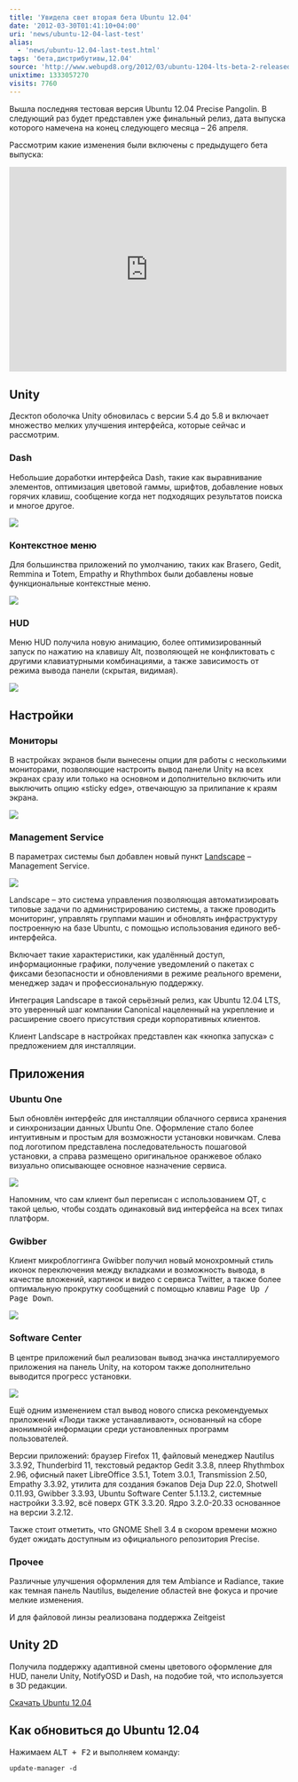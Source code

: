 ```yaml
---
title: 'Увидела свет вторая бета Ubuntu 12.04'
date: '2012-03-30T01:41:10+04:00'
uri: 'news/ubuntu-12-04-last-test'
alias: 
  - 'news/ubuntu-12.04-last-test.html'
tags: 'бета,дистрибутивы,12.04'
source: 'http://www.webupd8.org/2012/03/ubuntu-1204-lts-beta-2-released.html'
unixtime: 1333057270
visits: 7760
---
```

Вышла последняя тестовая версия Ubuntu 12.04 Precise Pangolin. В следующий раз будет представлен уже финальный релиз, дата выпуска которого намечена на конец следующего месяца – 26 апреля.

Рассмотрим какие изменения были включены с предыдущего бета выпуска:

<iframe width="500" height="369" src="http://www.youtube.com/embed/ywTBBLNUejA" frameborder="0" allowfullscreen=""></iframe>

## Unity

Десктоп оболочка Unity обновилась с версии 5.4 до 5.8 и включает множество мелких улучшения интерфейса, которые сейчас и рассмотрим.

### Dash

Небольшие доработки интерфейса Dash, такие как выравнивание элементов, оптимизация цветовой гаммы, шрифтов, добавление новых горячих клавиш, сообщение когда нет подходящих результатов поиска и многое другое.

[![](img/2012/03/30/01-00/ubuntu-1204-b2-4-7027840073-o.jpg)](img/2012/03/30/01-00/ubuntu-1204-b2-4-7027840073-o.jpg)

### Контекстное меню

Для большинства приложений по умолчанию, таких как Brasero, Gedit, Remmina и Totem, Empathy и Rhythmbox были добавлены новые функциональные контекстные меню.

[![](img/2012/03/30/01-00/ubuntu-1204-b2-8-6881740694-o.jpg)](img/2012/03/30/01-00/ubuntu-1204-b2-8-6881740694-o.jpg)

### HUD

Меню HUD получила новую анимацию, более оптимизированный запуск по нажатию на клавишу Alt, позволяющей не конфликтовать с другими клавиатурными комбинациями, а также зависимость от режима вывода панели (скрытая, видимая).

[![](img/2012/03/30/01-00/ubuntu-1204-b2-7-7027840771-o.jpg)](img/2012/03/30/01-00/ubuntu-1204-b2-7-7027840771-o.jpg)

## Настройки

### Мониторы

В настройках экранов были вынесены опции для работы с несколькими мониторами, позволяющие настроить вывод панели Unity на всех экранах сразу или только на основном и дополнительно включить или выключить опцию «sticky edge», отвечающую за прилипание к краям экрана.

[![](img/2012/03/30/01-00/ubuntu-1204-b2-6-6881740344-o.jpg)](img/2012/03/30/01-00/ubuntu-1204-b2-6-6881740344-o.jpg)

### Management Service

В параметрах системы был добавлен новый пункт [Landscape](https://landscape.canonical.com/) – Management Service.

[![](img/2012/03/30/01-00/ubuntu-1204-b2-5-6881740170-o.jpg)](img/2012/03/30/01-00/ubuntu-1204-b2-5-6881740170-o.jpg)

Landscape – это система управления позволяющая автоматизировать типовые задачи по администрированию системы, а также проводить мониторинг, управлять группами машин и обновлять инфраструктуру построенную на базе Ubuntu, с помощью использования единого веб-интерфейса.

Включает такие характеристики, как удалённый доступ, информационные графики, получение уведомлений о пакетах с фиксами безопасности и обновлениями в режиме реального времени, менеджер задач и профессиональную поддержку.

Интеграция Landscape в такой серьёзный релиз, как Ubuntu 12.04 LTS, это уверенный шаг компании Canonical нацеленный на укрепление и расширение своего присутствия среди корпоративных клиентов.

Клиент Landscape в настройках представлен как «кнопка запуска» с предложением для инсталляции.

## Приложения

### Ubuntu One

Был обновлён интерфейс для инсталляции облачного сервиса хранения и синхронизации данных Ubuntu One. Оформление стало более интуитивным и простым для возможности установки новичкам. Слева под логотипом представлена последовательность пошаговой установки, а справа размещено оригинальное оранжевое облако визуально описывающее основное назначение сервиса.

[![](img/2012/03/30/01-00/ubuntu-1204-b2-1-6881740912-o.jpg)](img/2012/03/30/01-00/ubuntu-1204-b2-1-6881740912-o.jpg)

Напомним, что сам клиент был переписан с использованием QT, с такой целью, чтобы создать одинаковый вид интерфейса на всех типах платформ.

### Gwibber

Клиент микроблоггинга Gwibber получил новый монохромный стиль иконок переключения между вкладками и возможность вывода, в качестве вложений, картинок и видео с сервиса Twitter, а также более оптимальную прокрутку сообщений с помощью клавиш <kbd>Page Up / Page Down</kbd>.

[![](img/2012/03/30/01-00/ubuntu-1204-b2-3-7027841581-o.jpg)](img/2012/03/30/01-00/ubuntu-1204-b2-3-7027841581-o.jpg)

### Software Center

В центре приложений был реализован вывод значка инсталлируемого приложения на панель Unity, на котором также дополнительно выводится прогресс установки.

[![](img/2012/03/30/01-00/ubuntu-1204-b2-2-6881741104-o.jpg)](img/2012/03/30/01-00/ubuntu-1204-b2-2-6881741104-o.jpg)

Ещё одним изменением стал вывод нового списка рекомендуемых приложений «Люди также устанавливают», основанный на сборе анонимной информации среди установленных программ пользователей.

Версии приложений: браузер Firefox 11, файловый менеджер Nautilus 3.3.92, Thunderbird 11, текстовый редактор Gedit 3.3.8, плеер Rhythmbox 2.96, офисный пакет LibreOffice 3.5.1, Totem 3.0.1, Transmission 2.50, Empathy 3.3.92, утилита для создания бэкапов Deja Dup 22.0, Shotwell 0.11.93, Gwibber 3.3.93, Ubuntu Software Center 5.1.13.2, системные настройки 3.3.92, всё поверх GTK 3.3.20. Ядро 3.2.0-20.33 основанное на версии 3.2.12.

Также стоит отметить, что GNOME Shell 3.4 в скором времени можно будет ожидать доступным из официального репозитория Precise.

### Прочее

Различные улучшения оформления для тем Ambiance и Radiance, такие как темная панель Nautilus, выделение областей вне фокуса и прочие мелкие изменения.

И для файловой линзы реализована поддержка Zeitgeist

## Unity 2D

Получила поддержку адаптивной смены цветового оформление для HUD, панели Unity, NotifyOSD и Dash, на подобие той, что используется в 3D редакции.

[Скачать Ubuntu 12.04](https://wiki.ubuntu.com/PrecisePangolin/TechnicalOverview/Beta2)

## Как обновиться до Ubuntu 12.04

Нажимаем <kbd>ALT + F2</kbd> и выполняем команду:

```
update-manager -d
```
